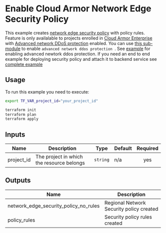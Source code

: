 # Enable Cloud Armor Network Edge Security Policy

This example creates [network edge security policy](https://cloud.google.com/armor/docs/network-edge-policies) with policy rules. Feature is only availalable to projects enrolled in [Cloud Armor Enterprise](https://cloud.google.com/armor/docs/armor-enterprise-overview) with [Advanced network DDoS protection](https://cloud.google.com/armor/docs/advanced-network-ddos#activate-advanced-ddos-protection) enabled. You can use [this sub-module](../advanced-network-ddos-protection/) to enable `advanced network ddos protection `. See [example](../regional-advanced-network-ddos-protection-enterprise/) for enabling advanced newtork ddos protection. If you need an end to end example for deploying security policy and attach it to backend service see [complete example](../regional-adv-ddos-and-edge-security-policy-complete/)

## Usage

To run this example you need to execute:

```bash
export TF_VAR_project_id="your_project_id"
```

```bash
terraform init
terraform plan
terraform apply
```

<!-- BEGINNING OF PRE-COMMIT-TERRAFORM DOCS HOOK -->
## Inputs

| Name | Description | Type | Default | Required |
|------|-------------|------|---------|:--------:|
| project\_id | The project in which the resource belongs | `string` | n/a | yes |

## Outputs

| Name | Description |
|------|-------------|
| network\_edge\_security\_policy\_no\_rules | Regional Network Security policy created |
| policy\_rules | Security policy rules created |

<!-- END OF PRE-COMMIT-TERRAFORM DOCS HOOK -->
